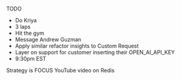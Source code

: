 TODO

- Do Kriya
- 3 laps
- Hit the gym
- Message Andrew Guzman
- Apply similar refactor insights to Custom Request
- Layer on support for customer inserting their OPEN_AI_API_KEY
- 9:30pm EST

Strategy is FOCUS
YouTube video on Redis